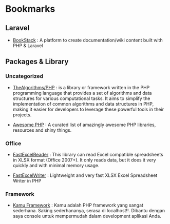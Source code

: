 # Bookmarks

## Laravel

- [BookStack](https://github.com/BookStackApp/BookStack) : A platform to create documentation/wiki content built with PHP & Laravel

## Packages & Library

### Uncategorized

- [TheAlgorithms/PHP](https://github.com/TheAlgorithms/PHP/tree/master) : is a library or framework written in the PHP programming language that provides a set of algorithms and data structures for various computational tasks. It aims to simplify the implementation of common algorithms and data structures in PHP, making it easier for developers to leverage these powerful tools in their projects.

- [Awesome PHP](https://github.com/ziadoz/awesome-php) : A curated list of amazingly awesome PHP libraries, resources and shiny things.

### Office

- [FastExcelReader](https://github.com/aVadim483/fast-excel-reader) : This library can read Excel compatible spreadsheets in XLSX format (Office 2007+). It only reads data, but it does it very quickly and with minimal memory usage.

- [FastExcelWriter](https://github.com/aVadim483/fast-excel-writer) :  Lightweight and very fast XLSX Excel Spreadsheet Writer in PHP

### Framework

- [Kamu Framework](https://github.com/dewanakl/framework) : Kamu adalah PHP framework yang sangat sederhana. Saking sederhananya, serasa di localhost!!. Dibantu dengan saya console untuk mempermudah dalam development aplikasi Anda.
